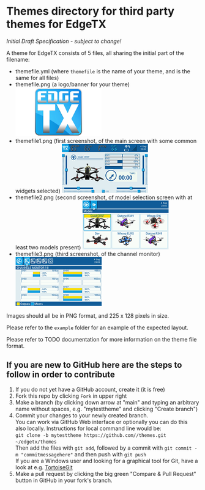 # Themes directory for third party themes for EdgeTX

*Initial Draft Specification - subject to change!*

A theme for EdgeTX consists of 5 files, all sharing the initial part of the filename:
  - themefile.yml (where <code>themefile</code> is the name of your theme, and is the same for all files)
  - themefile.png (a logo/banner for your theme)
    ![Example Logo](example/ETX.png)
  - themefile1.png (first screenshot, of the main screen with some common widgets selected)
    ![Example Screenshot 1](example/ETX1.png)
  - themefile2.png (second screenshot, of model selection screen with at least two models present)
    ![Example Screenshot 2](example/ETX2.png)
  - themefile3.png (third screenshot, of the channel monitor)
    ![Example Screenshot 3](example/ETX3.png)

Images should all be in PNG format, and 225 x 128 pixels in size.

Please refer to the `example` folder for an example of the expected layout.

Please refer to TODO documentation for more information on the theme file format.

## If you are new to GitHub here are the steps to follow in order to contribute

<ol>
  <li>If you do not yet have a GitHub account, create it (it is free)</li>
  <li>Fork this repo by clicking <code>Fork</code> in upper right</li>
  <li>Make a branch (by clicking down arrow at "main" and typing an arbitrary name without spaces, e.g. "mytesttheme" and clicking "Create branch")</li>
  <li>Commit your changes to your newly created branch.
    <br>You can work via GitHub Web interface or optionally you can do this also locally. Instructions for local command line would be:
    <br><code>git clone -b mytesttheme https://github.com/<your user name in GitHub>/themes.git ~/edgetx/themes</code>
    <br>Then add the files with <code>git add</code>, followed by a commit with <code>git commit -m "commitmessagehere"</code> and then push with <code>git push</code>
  <br>If you are a Windows user and looking for a graphical tool for Git, have a look at e.g. <a href="https://tortoisegit.org/">TortoiseGit</a></li>
  <li>Make a pull request by clicking the big green "Compare & Pull Request" button in GitHub in your fork's branch.</li>
</ol>
